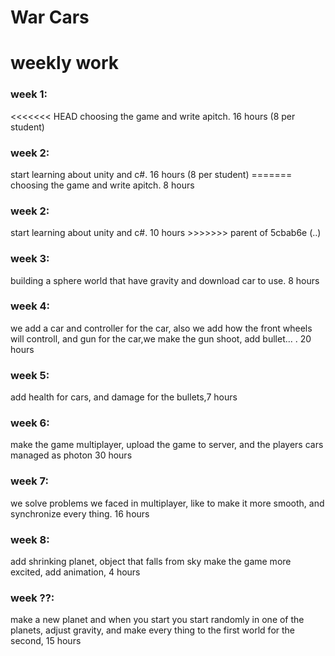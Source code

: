 # War Cars

<h1>weekly work</h1>

<h3>week 1:</h3>
<<<<<<< HEAD
choosing the game and write apitch. 16 hours (8 per student)

<h3> week 2:</h3>
start learning about unity and c#. 16 hours (8 per student)
=======
choosing the game and write apitch. 8 hours

<h3> week 2:</h3>
start learning about unity and c#. 10 hours
>>>>>>> parent of 5cbab6e (..)

<h3>week 3:</h3>
building a sphere world that have gravity and download car to use. 8 hours

<h3>week 4:</h3>
we add a car and controller for the car, also we add how the front wheels will controll, and gun for the car,we make the gun shoot, add bullet... . 20 hours

<h3>week 5:</h3>
add health for cars, and damage for the bullets,7 hours

<h3>week 6:</h3>
make the game multiplayer, upload the game to server, and the players cars managed as photon 30 hours

<h3>week 7:</h3>
we solve problems we faced in multiplayer, like to make it more smooth, and synchronize every thing. 16 hours

<h3>week 8:</h3>
add shrinking planet, object that falls from sky make the game more excited, add animation, 4 hours

<h3>week ??:</h3>
make a new planet and when you start you start randomly in one of the planets, adjust gravity, and make every thing to the first world for the second, 15 hours 



